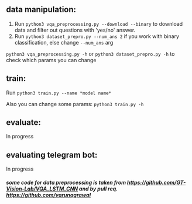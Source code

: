 ## data manipulation:
1. Run `python3 vqa_preprocessing.py --download --binary` to download data and filter out questions with 'yes/no' answer.
2.  Run `python3 dataset_prepro.py --num_ans 2` if you work with binary classification, else change `--num_ans` arg

`python3 vqa_preprocessing.py -h` or `python3 dataset_prepro.py -h` to check which params you can change

## train:
Run `python3 train.py --name *model name*`

Also you can change some params: 
`python3 train.py -h`

## evaluate:
In progress

## evaluating telegram bot:
In progress


##### some code for data preprocessing is taken from https://github.com/GT-Vision-Lab/VQA_LSTM_CNN and by pull req.  https://github.com/varunagrawal
